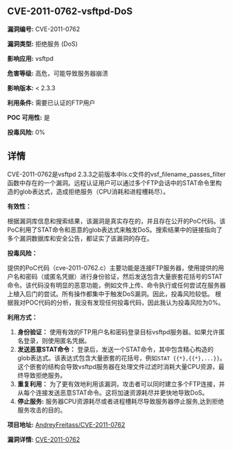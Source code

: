 ## CVE-2011-0762-vsftpd-DoS

**漏洞编号:** CVE-2011-0762

**漏洞类型:** 拒绝服务 (DoS)

**影响应用:** vsftpd

**危害等级:** 高危，可能导致服务器崩溃

**影响版本:** < 2.3.3

**利用条件:** 需要已认证的FTP用户

**POC 可用性:** 是

**投毒风险:** 0%

## 详情

CVE-2011-0762是vsftpd 2.3.3之前版本中ls.c文件的vsf_filename_passes_filter函数中存在的一个漏洞。远程认证用户可以通过多个FTP会话中的STAT命令里构造的glob表达式，造成拒绝服务（CPU消耗和进程槽耗尽）。

**有效性：**

根据漏洞库信息和搜索结果，该漏洞是真实存在的，并且存在公开的PoC代码。该PoC利用了STAT命令和恶意的glob表达式来触发DoS。搜索结果中的链接指向了多个漏洞数据库和安全公告，都证实了该漏洞的存在。

**投毒风险：**

提供的PoC代码（cve-2011-0762.c）主要功能是连接FTP服务器，使用提供的用户名和密码（或匿名凭据）进行身份验证，然后发送包含大量嵌套花括号的STAT命令。该代码没有明显的恶意功能，例如文件上传、命令执行或任何尝试在服务器上植入后门的尝试。所有操作都集中于触发DoS漏洞。因此，投毒风险较低。
根据我对POC代码的分析，我没有发现任何投毒代码，因此我认为投毒风险为0%。

**利用方式：**

1.  **身份验证：** 使用有效的FTP用户名和密码登录目标vsftpd服务器。如果允许匿名登录，则使用匿名凭据。
2.  **发送恶意STAT命令：** 登录后，发送一个STAT命令，其中包含精心构造的glob表达式。该表达式包含大量嵌套的花括号，例如`STAT {{*},{{*},...}}`。这个嵌套的结构会导致vsftpd服务器在处理文件过滤时消耗大量CPU资源，最终导致拒绝服务。
3.  **重复利用：** 为了更有效地利用该漏洞，攻击者可以同时建立多个FTP连接，并从每个连接发送恶意STAT命令。这将加速资源耗尽并更快地导致DoS。
4.  **停止服务:** 服务器CPU资源耗尽或者进程槽耗尽导致服务器停止服务,达到拒绝服务攻击的目的。

**项目地址:** [AndreyFreitass/CVE-2011-0762](https://github.com/AndreyFreitass/CVE-2011-0762)

**漏洞详情:** [CVE-2011-0762](https://nvd.nist.gov/vuln/detail/CVE-2011-0762)